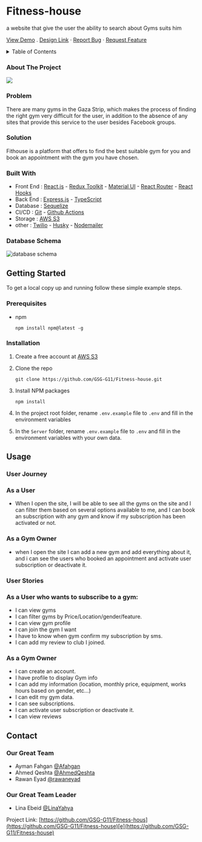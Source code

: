 # Fitness-house
a website that give the user the ability to search about Gyms suits him

[View Demo](https://fit-house.herokuapp.com/) . [Design Link](https://www.figma.com/file/qGg34gxhl1FXBYBlldKiYy/%D8%AA%D9%85%D8%B1%D9%8A%D9%86) · [Report Bug](https://github.com/GSG-G11/Fitness-house/issues) · [Request Feature](https://github.com/GSG-G11/Fitness-house/issues)

<details>
  <summary>Table of Contents</summary>
  <ol>
    <li>
      <a href="#about-the-project">About The Project</a>
      <ul>
        <li><a href="#problem">Problem</a></li>
        <li><a href="#solution">Solution</a></li>
        <li><a href="#built-with">Built With</a></li>
        <li><a href="#database-schema">Database Schema</a></li>
      </ul>
    </li>
    <li>
      <a href="#getting-started">Getting Started</a>
      <ul>
        <li><a href="#prerequisites">Prerequisites</a></li>
        <li><a href="#installation">Installation</a></li>
      </ul>
    </li>
    <li>
      <a href="#usage">Usage</a>
      <ul>
               <li>
          <a href="#user-journey">User Journey</a>
          <ul>
              <li><a href="#user--journey">As a User</a></li>
                <li><a href="#gym-owner-journey">As a Gym Owner</a></li>
          </ul>
          </li> 
            <li>
          <a href="#user-stories">User Stories</a>
            <ul>
                <li><a href="#user--stories">As a User</a></li>
                <li><a href="#gym-owner-stories">As a Gym Owner</a></li>
            </ul>
          </li>  
      </ul>
    </li>
    <li><a href="#contact">Contact</a></li>
  </ol>
</details>

### About The Project <span id="about-the-project"></span>

![](https://i.imgur.com/aBY2TC6.png)


### Problem <span id="problem"></span>

There are many gyms in the Gaza Strip, which makes the process of finding the right gym very difficult for the user, in addition to the absence of any sites that provide this service to the user besides Facebook groups.

### Solution <span id="solution"></span>

Fithouse is a platform that offers to find the best suitable gym for you and book an appointment with the gym you have chosen.

### Built With  <span id="built-with"></span>
- Front End : [React.js](https://reactjs.org/) - [Redux Toolkit](https://redux-toolkit.js.org/) - [Material UI](https://mui.com/) - [React Router](https://reacttraining.com/react-router/web/guides/quick-start) - [React Hooks](https://reactjs.org/docs/hooks-intro.html) 
- Back End : [Express.js](https://expressjs.com/) - [TypeScript](https://www.typescriptlang.org/docs/)
- Database : [Sequelize](https://sequelize.org/)
- CI/CD : [Git](https://git-scm.com/) - [Github Actions](https://github.com/GSG-G11/Fitness-house/actions)
- Storage : [AWS S3](https://aws.amazon.com/s3/)
- other : [Twilio](https://www.twilio.com/) - [Husky](https://www.npmjs.com/package/husky) - [Nodemailer](https://nodemailer.com)



### Database Schema <span id="database-schema"></span>

![database schema](https://user-images.githubusercontent.com/38624002/170699743-9727eb3c-be21-497d-b236-61b2fe2670be.png)


## Getting Started <span id="getting-started"></span> 

To get a local copy up and running follow these simple example steps.

### Prerequisites  <span id="prerequisites"></span>

- npm
    
    ```
    npm install npm@latest -g
    ```
    

### Installation <span id="installation"></span>

1. Create a free account at [AWS S3](https://aws.amazon.com/s3/)
2. Clone the repo
    
    ```
    git clone https://github.com/GSG-G11/Fitness-house.git
    ```
    
3. Install NPM packages
    
    ```
    npm install
    ```
    
4. In the project root folder, rename `.env.example` file to `.env` and fill in the environment variables
    

    
5. In the `Server` folder, rename `.env.example` file to `.env` and fill in the environment variables with your own data.
    
    
## Usage <span id="usage"></span>
### User Journey 

### As a **User** <span id="user--journey"></span>

- When I open the site, I will be able to see all the gyms on the site and I can filter them based on several options available to me, and I can book an subscription with any gym and know if my subscription has been activated or not.

### As a Gym Owner  <span id="gym-owner-journey"></span>

- when I open the site I can add a new gym and add everything about it, and i can see the users who booked an appointment and activate user subscription or deactivate it.


### User Stories

### As a User who wants to subscribe to a gym:
<span id="user--stories"></span>

- I can view gyms
- I can filter gyms by Price/Location/gender/feature.
- I can view gym profile
- I can join the gym I want
- I have to know when gym confirm my subscription by sms.
- I can add my review to club I joined.
### As a Gym Owner <span id="gym-owner-stories"></span>

- I can create an account.
- I have profile to display Gym info
- I can add my information (location, monthly price, equipment, works hours based on gender, etc...)
- I can edit my gym data.
- I can see subscriptions.
- I can activate user subscription or deactivate it.
- I can view reviews
    


## Contact <span id="contact"></span>

### Our Great Team


- Ayman Fahgan [@Afahgan](https://github.com/AymanSami98)
- Ahmed Qeshta  [@AhmedQeshta](https://github.com/AhmedQeshta)
-  Rawan Eyad  [@rawaneyad](https://github.com/rawaneyad)

### Our Great Team Leader
-  Lina Ebeid   [@LinaYahya](https://github.com/LinaYahya)


Project Link: [https://github.com/GSG-G11/Fitness-hous](https://github.com/GSG-G11/Fitness-house)[e](https://github.com/GSG-G11/Fitness-house)

